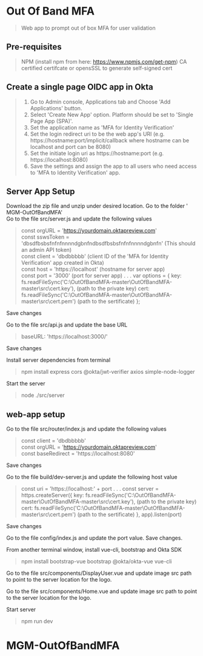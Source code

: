 # Out Of Band MFA

> Web app to prompt out of box MFA for user validation

## Pre-requisites
> NPM (install npm from here: https://www.npmjs.com/get-npm)
> CA certified certifcate or opensSSL to generate self-signed cert

## Create a single page OIDC app in Okta

> 1. Go to Admin console, Applications tab and Choose 'Add Applications' button.
> 2. Select 'Create New App' option. Platform should be set to 'Single Page App (SPA)'.
> 3. Set the application name as 'MFA for Identity Verification'
> 4. Set the login redirect uri to be the web app's URI (e.g. https://hostname:port/implicit/callback where hostname can be localhost and port can be 8080)
> 5. Set the initiate login uri as https://hostname:port (e.g. https://localhost:8080)
> 6. Save the settings and assign the app to all users who need access to 'MFA to Identity Verification' app.

## Server App Setup
Download the zip file and unzip under desired location. Go to the folder '
MGM-OutOfBandMFA'  
Go to the file src/server.js and update the following values

> const orgURL = 'https://yourdomain.oktapreview.com'  
> const sswsToken = 'dbsdfbsbsfnfnfnnnndgbnfndbsdfbsbsfnfnfnnnndgbnfn' (This should an admin API token)  
> const client = 'dbdbbbbb' (client ID of the 'MFA for Identity Verification' app created in Okta)  
> const host = 'https://localhost' (hostname for server app)  
> const port = '3000' (port for server app)
> .
> .
> .
> var options = {
> key: fs.readFileSync('C:\\OutOfBandMFA-master\\OutOfBandMFA-master\\src\\cert.key'), (path to the private key)
>  cert: fs.readFileSync('C:\\OutOfBandMFA-master\\OutOfBandMFA-master\\src\\cert.pem') (path to the sertificate)
> };

Save changes

Go to the file src/api.js and update the base URL

> baseURL: 'https://localhost:3000/'

Save changes

Install server dependencies from terminal

> npm install express cors @okta/jwt-verifier axios simple-node-logger

Start the server

> node ./src/server

## web-app setup
Go to the file src/router/index.js and update the following values

> const client = 'dbdbbbbb'  
> const orgURL = 'https://yourdomain.oktapreview.com'  
> const baseRedirect = 'https://localhost:8080'  

Save changes

Go to the file build/dev-server.js and update the following host value

> const uri = 'https://localhost:' + port
> .
> .
> .
> const server = https.createServer({
>  key: fs.readFileSync('C:\\OutOfBandMFA-master\\OutOfBandMFA-master\\src\\cert.key'), (path to the private key)
>  cert: fs.readFileSync('C:\\OutOfBandMFA-master\\OutOfBandMFA-master\\src\\cert.pem') (path to the sertificate)
> }, app).listen(port)

Save changes

Go to the file config/index.js and update the port value. Save changes.

From another terminal window, install vue-cli, bootstrap and Okta SDK

> npm install bootstrap-vue bootstrap @okta/okta-vue vue-cli

Go to the file src/components/DisplayUser.vue and update image src path to point to the server location for the logo.

Go to the file src/components/Home.vue and update image src path to point to the server location for the logo.

Start server

> npm run dev
# MGM-OutOfBandMFA
